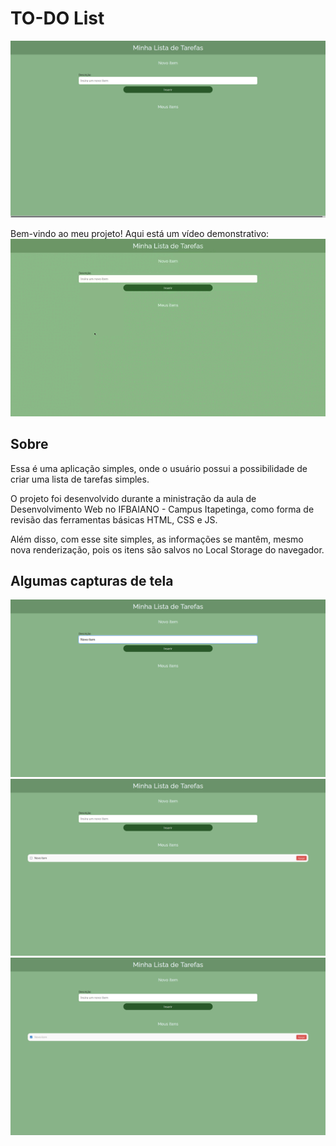 # TO-DO List
![página inicial](https://github.com/fllaviacorreia/to-do-list/blob/main/prints/Captura%20de%20tela%20de%202024-07-29%2018-27-04.png)

Bem-vindo ao meu projeto! Aqui está um vídeo demonstrativo:
![](https://github.com/fllaviacorreia/to-do-list/blob/main/prints/prints_Grava%C3%A7%C3%A3o%20de%20tela%20de%2029-07-24%2018_37_30.gif)

## Sobre
Essa é uma aplicação simples, onde o usuário possui a possibilidade de criar uma lista de tarefas simples.

O projeto foi desenvolvido durante a ministração da aula de Desenvolvimento Web no IFBAIANO - Campus Itapetinga, como forma de revisão das ferramentas básicas HTML, CSS e JS.

Além disso, com esse site simples, as informações se mantêm, mesmo nova renderização, pois os itens são salvos no Local Storage do navegador.

## Algumas capturas de tela
![escrevendo novo item](https://github.com/fllaviacorreia/to-do-list/blob/main/prints/Captura%20de%20tela%20de%202024-07-29%2018-27-21.png)
![salvando item](https://github.com/fllaviacorreia/to-do-list/blob/main/prints/Captura%20de%20tela%20de%202024-07-29%2018-27-27.png)
![marcando item como concluído](https://github.com/fllaviacorreia/to-do-list/blob/main/prints/Captura%20de%20tela%20de%202024-07-29%2018-27-34.png)

